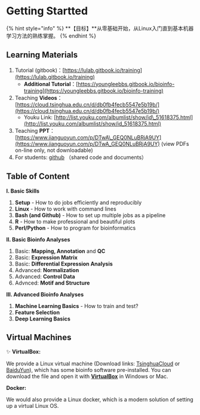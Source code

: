 # Getting Startted

{% hint style="info" %}
**【目标】**从零基础开始，从Linux入门直到基本机器学习方法的熟练掌握。
{% endhint %}

## Learning Materials

1. Tutorial \(gitbook\)：[https://lulab.gitbook.io/training](https://lulab.gitbook.io/training)
   * **Additional Tutorial**：[https://youngleebbs.gitbook.io/bioinfo-training](https://youngleebbs.gitbook.io/bioinfo-training)
2. Teaching **Videos**：[https://cloud.tsinghua.edu.cn/d/db0fb4fecb5547e5b19b/](https://cloud.tsinghua.edu.cn/d/db0fb4fecb5547e5b19b/)
   * Youku Link: [http://list.youku.com/albumlist/show/id\_51618375.html](http://list.youku.com/albumlist/show/id_51618375.html)
3. Teaching **PPT**：[https://www.jianguoyun.com/p/DTwA\_GEQ0NLuBRjA9UY](https://www.jianguoyun.com/p/DTwA_GEQ0NLuBRjA9UY) \(view PDFs on-line only, not downloadable\)
4. For students: [github](https://lulab.github.io/training) （shared code and documents）

## Table of Content

**I. Basic Skills** 

1. **Setup** - How to do  jobs efficiently and reproducibly 
2. **Linux** - How to work with command lines
3. **Bash \(and Github\)** - How to set up multiple jobs as a pipeline
4. **R** - How to make professional and beautiful plots
5. **Perl/Python** - How to program for bioinformatics

**II. Basic Bioinfo Analyses**  

1. Basic: **Mapping, Annotation** and **QC**
2. Basic: **Expression Matrix**
3. Basic: **Differential Expression Analysis**
4. Advanced: **Normalization**
5. Advanced: **Control Data**
6. Advnced: **Motif and Structure**

**III. Advanced Bioinfo Analyses** 

1. **Machine Learning Basics** - How to train and test?
2. **Feature Selection**
3. **Deep Learning Basics**

## Virtual Machines

✨ **VirtualBox:**

We provide a Linux virtual machine \(Download links: [TsinghuaCloud](https://cloud.tsinghua.edu.cn/d/08cb34ba57cf44b8aea9/) or [BaiduYun](https://pan.baidu.com/s/1ETkey)\), which has some bioinfo software pre-installed. You can download the file and open it with [**VirtualBox**](https://www.virtualbox.org/wiki/Downloads) in Windows or Mac.

**Docker:**

We would also provide a Linux docker, which is a modern solution of setting up a virtual Linux OS.


